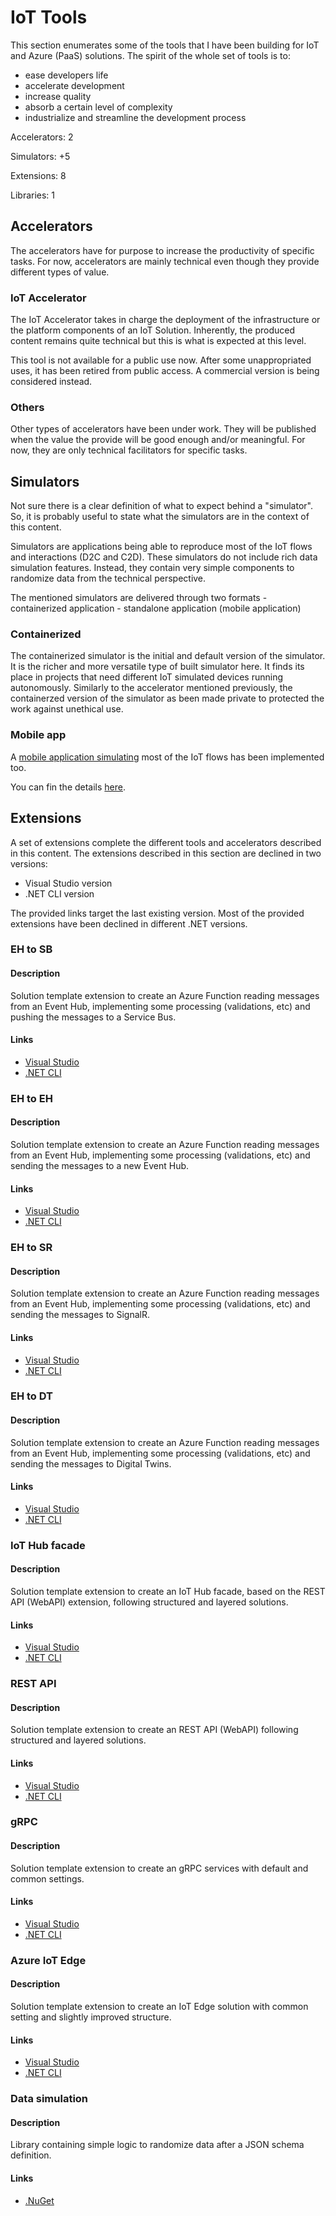 # IoT Tools
This section enumerates some of the tools that I have been building for IoT and Azure (PaaS) solutions. The spirit of the whole set of tools is to:
 - ease developers life
 - accelerate development
 - increase quality
 - absorb a certain level of complexity
 - industrialize and streamline the development process



Accelerators: 2

Simulators: +5

Extensions: 8

Libraries: 1

## Accelerators
The accelerators have for purpose to increase the productivity of specific tasks. For now, accelerators are mainly technical even though they provide different types of value.

### IoT Accelerator
The IoT Accelerator takes in charge the deployment of the infrastructure or the platform components of an IoT Solution. Inherently, the produced content remains quite technical but this is what is expected at this level.

This tool is not available for a public use now.
After some unappropriated uses, it has been retired from public access. A commercial version is being considered instead.

### Others
Other types of accelerators have been under work. They will be published when the value the provide will be good enough and/or meaningful. For now, they are only technical facilitators for specific tasks.

## Simulators
Not sure there is a clear definition of what to expect behind a "simulator".
So, it is probably useful to state what the simulators are in the context of this content.

Simulators are applications being able to reproduce most of the IoT flows and interactions (D2C and C2D).
These simulators do not include rich data simulation features. Instead, they contain very simple components to randomize data from the technical perspective.

The mentioned simulators are delivered through two formats
    - containerized application
    - standalone application (mobile application)
  
### Containerized
The containerized simulator is the initial and default version of the simulator. It is the richer and more versatile type of built simulator here.
It finds its place in projects that need different IoT simulated devices running autonomously.
Similarly to the accelerator mentioned previously, the containerzed version of the simulator as been made private to protected the work against unethical use.

### Mobile app
A [mobile application simulating](https://techcommunity.microsoft.com/t5/internet-of-things-blog/transform-your-phone-into-an-iot-device-with-net-maui/ba-p/3673909?WT.mc_id=AZ-MVP-5004280) most of the IoT flows has been implemented too.

You can fin the details [here](https://techcommunity.microsoft.com/t5/internet-of-things-blog/transform-your-phone-into-an-iot-device-with-net-maui/ba-p/3673909?WT.mc_id=AZ-MVP-5004280).


## Extensions
A set of extensions complete the different tools and accelerators described in this content.
The extensions described in this section are declined in two versions:
 - Visual Studio version
 - .NET CLI version

The provided links target the last existing version. Most of the provided extensions have been declined in different .NET versions.

### EH to SB
#### Description
Solution template extension to create an Azure Function reading messages from an Event Hub, implementing some processing (validations, etc) and pushing the messages to a Service Bus.

#### Links
 - [Visual Studio](https://marketplace.visualstudio.com/items?itemName=JonMikelInza.DotNet7AFSchemaValidatorIoTOutputsVSTemplateServiceBus)
 - [.NET CLI](https://www.nuget.org/packages/JMI.DotNet7.AF.SchemaValidator.IoT.StructuredOutputs.ServiceBus.Template.CSharp/)

### EH to EH

#### Description

Solution template extension to create an Azure Function reading messages from an Event Hub, implementing some processing (validations, etc) and sending the messages to a new Event Hub.

#### Links

 - [Visual Studio](https://marketplace.visualstudio.com/items?itemName=JonMikelInza.DotNet7AFSchemaValidatorIoTOutputsVSTemplateEventHub)
 - [.NET CLI](https://www.nuget.org/packages/JMI.DotNet7.AF.SchemaValidator.IoT.StructuredOutputs.EventHub.Template.CSharp/)

### EH to SR

#### Description

Solution template extension to create an Azure Function reading messages from an Event Hub, implementing some processing (validations, etc) and sending the messages to SignalR.

#### Links

 - [Visual Studio]()
 - [.NET CLI]()

### EH to DT

#### Description

Solution template extension to create an Azure Function reading messages from an Event Hub, implementing some processing (validations, etc) and sending the messages to Digital Twins.

#### Links

 - [Visual Studio](https://marketplace.visualstudio.com/items?itemName=JonMikelInza.DotNet7AFDigitalTwinsVSTemplate)
 - [.NET CLI](https://www.nuget.org/packages/JMI.DotNet7.AF.DigitalTwins.Template.CSharp/)

### IoT Hub facade

#### Description

Solution template extension to create an IoT Hub facade, based on the REST API (WebAPI) extension, following structured and layered solutions.

#### Links

 - [Visual Studio](https://marketplace.visualstudio.com/items?itemName=JonMikelInza.IoTHubDotNet7RESTAPITemplate)
 - [.NET CLI](https://www.nuget.org/packages/JMI.DotNet7.IoTHub.REST.API.Template.CSharp/)

### REST API

#### Description

Solution template extension to create an REST API (WebAPI) following structured and layered solutions.

#### Links

 - [Visual Studio](https://marketplace.visualstudio.com/items?itemName=JonMikelInza.DotNet7RESTAPIVSTemplate)
 - [.NET CLI](https://www.nuget.org/packages/JMI.DotNet7.REST.API.Template.CSharp/)

### gRPC

#### Description

Solution template extension to create an gRPC services with default and common settings.

#### Links

 - [Visual Studio](https://marketplace.visualstudio.com/items?itemName=JonMikelInza.DotNet7gRPCAPIVSTemplate)
 - [.NET CLI](https://www.nuget.org/packages/JMI.DotNet7.GRPC.API.Template.CSharp/)

### Azure IoT Edge

#### Description

Solution template extension to create an IoT Edge solution with common setting and slightly improved structure.

#### Links

 - [Visual Studio](https://marketplace.visualstudio.com/items?itemName=JonMikelInza.AzureIoTEdgeDotNet6CSharpVSTemplate)
- [.NET CLI](https://www.nuget.org/packages/JMI.IoT.Edge.DotNet6.CSharp.Template.CLI/)

### Data simulation

#### Description

Library containing simple logic to randomize data after a JSON schema definition.

#### Links

 - [.NuGet](https://www.nuget.org/packages/JMI.JSON.Data/)
